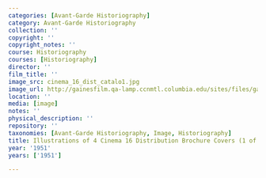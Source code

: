 ```yaml
---
categories: [Avant-Garde Historiography]
category: Avant-Garde Historiography
collection: ''
copyright: ''
copyright_notes: ''
course: Historiography
courses: [Historiography]
director: ''
film_title: ''
image_src: cinema_16_dist_catalo1.jpg
image_url: http://gainesfilm.qa-lamp.ccnmtl.columbia.edu/sites/files/gainesfilm/images/cinema_16_dist_catalo1.jpg
location: ''
media: [image]
notes: ''
physical_description: ''
repository: ''
taxonomies: [Avant-Garde Historiography, Image, Historiography]
title: Illustrations of 4 Cinema 16 Distribution Brochure Covers (1 of 2)
year: '1951'
years: ['1951']

---
```

